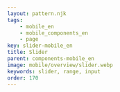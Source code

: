 ```yaml
---
layout: pattern.njk
tags: 
    - mobile_en
    - mobile_components_en
    - page
key: slider-mobile_en
title: Slider
parent: components-mobile_en
image: mobile/overview/slider.webp
keywords: slider, range, input
order: 170
---
```


